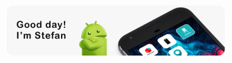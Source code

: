 <p align="center">
<img src="https://github.com/Fintasys/Fintasys/blob/master/header_v2.png" alt="Good Day! I'm Stefan" />
</p>
